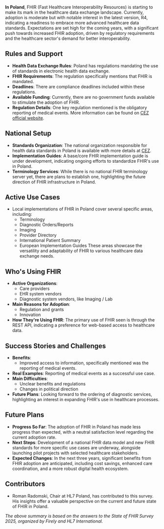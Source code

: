 **In Poland**, FHIR (Fast Healthcare Interoperability Resources) is starting to make its mark in the healthcare data exchange landscape. Currently, adoption is moderate but with notable interest in the latest version, R4, indicating a readiness to embrace more advanced healthcare data standards. Expectations are set high for the coming years, with a significant push towards increased FHIR adoption, driven by regulatory requirements and the healthcare sector's demand for better interoperability.

## Rules and Support
- **Health Data Exchange Rules**: Poland has regulations mandating the use of standards in electronic health data exchange.
- **FHIR Requirements**: The regulation specifically mentions that FHIR is mandated.
- **Deadlines**: There are compliance deadlines included within these regulations.
- **Available Funding**: Currently, there are no government funds available to stimulate the adoption of FHIR.
- **Regulation Details**: One key regulation mentioned is the obligatory reporting of medical events. More information can be found on [CEZ official website](https://www.cez.gov.pl/pl/main-page-en).

## National Setup
- **Standards Organization**: The national organization responsible for health data standards in Poland is available with more details at [CEZ](https://www.cez.gov.pl/pl/main-page-en).
- **Implementation Guides**: A base/core FHIR implementation guide is under development, indicating ongoing efforts to standardize FHIR's use in Poland.
- **Terminology Services**: While there is no national FHIR terminology server yet, there are plans to establish one, highlighting the future direction of FHIR infrastructure in Poland.

## Active Use Cases
- Local implementations of FHIR in Poland cover several specific areas, including:
  - Terminology
  - Diagnostic Orders/Reports
  - Imaging
  - Provider Directory
  - International Patient Summary
  - European Implementation Guides
These areas showcase the versatility and adaptability of FHIR to various healthcare data exchange needs.

## Who's Using FHIR
- **Active Organizations**:
  - Care providers
  - EHR system vendors
  - Diagnostic system vendors, like Imaging / Lab
- **Main Reasons for Adoption**:
  - Regulation and grants
  - Innovation
- **How They're Using FHIR**: The primary use of FHIR seen is through the REST API, indicating a preference for web-based access to healthcare data.

## Success Stories and Challenges
- **Benefits**:
  - Improved access to information, specifically mentioned was the reporting of medical events.
- **Real Examples**: Reporting of medical events as a successful use case.
- **Main Difficulties**:
  - Unclear benefits and regulations
  - Changes in political direction
- **Future Plans**: Looking forward to the ordering of diagnostic services, highlighting an interest in expanding FHIR's use in healthcare processes.

## Future Plans
- **Progress So Far**: The adoption of FHIR in Poland has made less progress than expected, with a neutral satisfaction level regarding the current adoption rate.
- **Next Steps**: Development of a national FHIR data model and new FHIR standards for more specific use cases are underway, alongside launching pilot projects with selected healthcare stakeholders.
- **Expected Changes**: In the next three years, significant benefits from FHIR adoption are anticipated, including cost savings, enhanced care coordination, and a more robust digital health ecosystem.

## Contributors
- Roman Radomski, Chair at HL7 Poland, has contributed to this survey. His insights offer a valuable perspective on the current and future state of FHIR in Poland.

*The above summary is based on the answers to the State of FHIR Survey 2025, organized by Firely and HL7 International.*